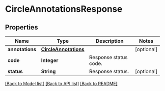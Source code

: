 
# CircleAnnotationsResponse


## Properties
Name | Type | Description | Notes
------------ | ------------- | ------------- | -------------
**annotations** | [**CircleAnnotations**](CircleAnnotations.md) |  | [optional]
**code** | **Integer** | Response status code. | 
**status** | **String** | Response status. | [optional]


[[Back to Model list]](../README.md#documentation-for-models) [[Back to API list]](../README.md#documentation-for-api-endpoints) [[Back to README]](../README.md)


